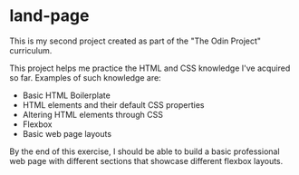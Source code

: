 # land-page
This is my second project created as part of the "The Odin Project" curriculum.

This project helps me practice the HTML and CSS knowledge I've acquired so far.
Examples of such knowledge are:
- Basic HTML Boilerplate
- HTML elements and their default CSS properties
- Altering HTML elements through CSS
- Flexbox
- Basic web page layouts

By the end of this exercise, I should be able to build a basic professional web page with different sections that showcase different flexbox layouts.
